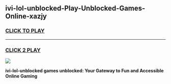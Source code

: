 
## ivi-lol-unblocked-Play-Unblocked-Games-Online-xazjy
<h3>
<a href="https://premium76.site?title=ivi-lol-unblocked&ref=25A">CLICK TO PLAY</a></h3>
<hr>

<h3>
<a href="https://premium76.site?title=ivi-lol-unblocked&ref=25A">CLICK 2 PLAY</a>
  
</h3>

<a href="https://premium76.site?title=ivi-lol-unblocked&ref=25A"><img src="https://clearcache.store/games.png"></a>


**ivi-lol-unblocked games unblocked: Your Gateway to Fun and Accessible Online Gaming**
